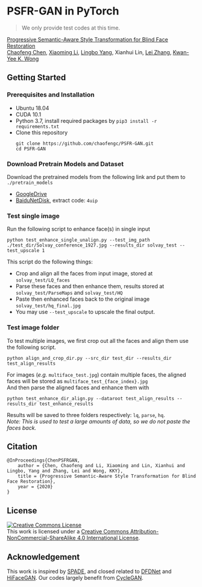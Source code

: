 # PSFR-GAN in PyTorch 

> We only provide test codes at this time. 

[Progressive Semantic-Aware Style Transformation for Blind Face Restoration]()  
[Chaofeng Chen](https://chaofengc.github.io), [Xiaoming Li](https://csxmli2016.github.io/), [Lingbo Yang](https://lotayou.github.io), Xianhui Lin, [Lei Zhang](https://www4.comp.polyu.edu.hk/~cslzhang/), [Kwan-Yee K. Wong](https://i.cs.hku.hk/~kykwong/)

## Getting Started

### Prerequisites and Installation
- Ubuntu 18.04
- CUDA 10.1  
- Python 3.7, install required packages by `pip3 install -r requirements.txt`  
- Clone this repository
    ```
    git clone https://github.com/chaofengc/PSFR-GAN.git
    cd PSFR-GAN
    ```

### Download Pretrain Models and Dataset
Download the pretrained models from the following link and put them to `./pretrain_models`  
- [GoogleDrive](https://drive.google.com/drive/folders/1Ubejhxd2xd4fxGc_M_LWl3Ux6CgQd9rP?usp=sharing)
- [BaiduNetDisk](https://pan.baidu.com/s/1_5MzYnhkUOrV35A_sBKulw), extract code: `4uip`

### Test single image
Run the following script to enhance face(s) in single input  
```
python test_enhance_single_unalign.py --test_img_path ./test_dir/Solvay_conference_1927.jpg --results_dir solvay_test --test_upscale 1
```

This script do the following things:
- Crop and align all the faces from input image, stored at `solvay_test/LQ_faces`  
- Parse these faces and then enhance them, results stored at `solvay_test/ParseMaps` and `solvay_test/HQ`  
- Paste then enhanced faces back to the original image `solvay_test/hq_final.jpg`  
- You may use `--test_upscale` to upscale the final output.

### Test image folder 
To test multiple images, we first crop out all the faces and align them use the following script.  
```
python align_and_crop_dir.py --src_dir test_dir --results_dir test_align_results
```  

For images (*e.g.* `multiface_test.jpg`) contain multiple faces, the aligned faces will be stored as `multiface_test_{face_index}.jpg`  
And then parse the aligned faces and enhance them with  
```
python test_enhance_dir_align.py --dataroot test_align_results --results_dir test_enhance_results
```  
Results will be saved to three folders respectively: `lq`, `parse`, `hq`.   
*Note: This is used to test a large amounts of data, so we do not paste the faces back.*

## Citation
```
@InProceedings{ChenPSFRGAN,
    author = {Chen, Chaofeng and Li, Xiaoming and Lin, Xianhui and Lingbo, Yang and Zhang, Lei and Wong, KKY},
    title = {Progressive Semantic-Aware Style Transformation for Blind Face Restoration},
    year = {2020}
}
```

## License

<a rel="license" href="http://creativecommons.org/licenses/by-nc-sa/4.0/"><img alt="Creative Commons License" style="border-width:0" src="https://i.creativecommons.org/l/by-nc-sa/4.0/88x31.png" /></a><br />This work is licensed under a <a rel="license" href="http://creativecommons.org/licenses/by-nc-sa/4.0/">Creative Commons Attribution-NonCommercial-ShareAlike 4.0 International License</a>.

## Acknowledgement

This work is inspired by [SPADE](https://github.com/NVlabs/SPADE), and closed related to [DFDNet](https://github.com/csxmli2016/DFDNet) and [HiFaceGAN](https://github.com/Lotayou/Face-Renovation). Our codes largely benefit from [CycleGAN](https://github.com/junyanz/pytorch-CycleGAN-and-pix2pix).
